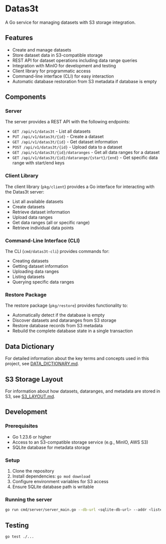 # Datas3t

A Go service for managing datasets with S3 storage integration.

## Features

- Create and manage datasets
- Store dataset data in S3-compatible storage
- REST API for dataset operations including data range queries
- Integration with MinIO for development and testing
- Client library for programmatic access
- Command-line interface (CLI) for easy interaction
- Automatic database restoration from S3 metadata if database is empty

## Components

### Server

The server provides a REST API with the following endpoints:
- `GET /api/v1/datas3t` - List all datasets
- `PUT /api/v1/datas3t/{id}` - Create a dataset
- `GET /api/v1/datas3t/{id}` - Get dataset information
- `POST /api/v1/datas3t/{id}` - Upload data to a dataset
- `GET /api/v1/datas3t/{id}/dataranges` - Get all data ranges for a dataset
- `GET /api/v1/datas3t/{id}/datarange/{start}/{end}` - Get specific data range with start/end keys

### Client Library

The client library (`pkg/client`) provides a Go interface for interacting with the Datas3t server:
- List all available datasets
- Create datasets
- Retrieve dataset information
- Upload data ranges
- Get data ranges (all or specific range)
- Retrieve individual data points

### Command-Line Interface (CLI)

The CLI (`cmd/datas3t-cli`) provides commands for:
- Creating datasets
- Getting dataset information
- Uploading data ranges
- Listing datasets
- Querying specific data ranges

### Restore Package

The restore package (`pkg/restore`) provides functionality to:
- Automatically detect if the database is empty
- Discover datasets and dataranges from S3 storage
- Restore database records from S3 metadata
- Rebuild the complete database state in a single transaction

## Data Dictionary

For detailed information about the key terms and concepts used in this project, see [DATA_DICTIONARY.md](DATA_DICTIONARY.md).

## S3 Storage Layout

For information about how datasets, dataranges, and metadata are stored in S3, see [S3_LAYOUT.md](S3_LAYOUT.md).

## Development

### Prerequisites

- Go 1.23.6 or higher
- Access to an S3-compatible storage service (e.g., MinIO, AWS S3)
- SQLite database for metadata storage

### Setup

1. Clone the repository
2. Install dependencies: `go mod download`
3. Configure environment variables for S3 access
4. Ensure SQLite database path is writable

### Running the server

```bash
go run cmd/server/server_main.go --db-url <sqlite-db-url> --addr <listen-address> --s3-endpoint <s3-endpoint> --s3-region <region> --s3-access-key-id <access-key> --s3-secret-key <secret-key> --s3-bucket-name <bucket> --s3-use-ssl <true/false> --uploads-path <path>
```

## Testing

```bash
go test ./...
```
